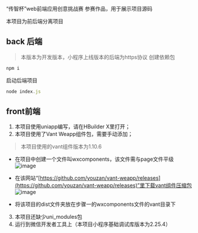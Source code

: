 “传智杯”web前端应用创意挑战赛 参赛作品，用于展示项目源码

本项目为前后端分离项目

## back 后端

>本版本为开发版本，小程序上线版本的后端为https协议
创建依赖包

```javascript
npm i
```

启动后端项目

```javascript
node index.js
```

## front前端

1. 本项目使用uniapp编写，请在HBuilder X里打开；
2. 本项目使用了Vant Weapp组件包，需要手动添加；
>本项目使用的vant组件版本为1.10.6
* 在项目中创建一个文件叫wxcomponents，该文件需与page文件平级
![image](https://github.com/lbs12219/canteen-vis/tree/main/images/image1.png)


* 在该网站“[https://github.com/youzan/vant-weapp/releases](https://github.com/youzan/vant-weapp/releases)”里下载vant组件压缩包
![image](https://github.com/lbs12219/canteen-vis/tree/main/images/image2.png)


* 将该项目的dist文件夹放在步骤一的wxcomponents文件的vant目录下
3. 本项目还缺少uni_modules包
4. 运行到微信开发者工具上（本项目小程序基础调试库版本为2.25.4）

